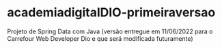 # academiadigitalDIO-primeiraversao
Projeto de Spring Data com Java (versão entregue em 11/06/2022 para o Carrefour Web Developer Dio e que será modificada futuramente)
